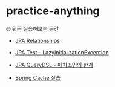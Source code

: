 # practice-anything
🤓 뭐든 실습해보는 공간

- [JPA Relationships](jpa-relationships/README.md)
- [JPA Test - LazyInitializationException](jpa-troubleshootings/README.md)
- [JPA QueryDSL - 페치조인의 한계](jpa-querydsl/README.md)

- [Spring Cache 실습](spring-cache/README.md)